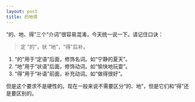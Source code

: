 ```yaml
---
layout: post
title: 的地得
---
```


“的、地、得”三个“介词”很容易混淆，今天统一说一下。请记住口诀：

>定 “的”，状 “地”，“得”后补。

1. “的”用于“定语”后面，修饰名词。如“宁静的夏天”。
2. “地”用于“状语”后面，修饰动词。如“愉快地玩耍”。
3. “得”用于“补语”前面，补充动词。如“做得很好”。

但是这个要求不是硬性的。现在一般来说不需要区分“的、地”，但是它们和“得”还是要区别的。
